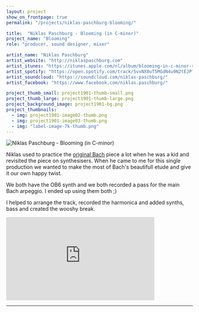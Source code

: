 ```yaml
---
layout: project
show_on_frontpage: true
permalink: "/projects/niklas-paschburg-blooming/"

title:  "Niklas Paschburg - Blooming (in C-minor)"
project_name: "Blooming"
role: "producer, sound designer, mixer"

artist_name: "Niklas Paschburg"
artist_website: "http://niklaspaschburg.com"
artist_itunes: "https://itunes.apple.com/nl/album/blooming-in-c-minor-single/1453171282?l=en"
artist_spotify: "https://open.spotify.com/track/5vvNX0uT5MGdN4u9N2tEJP?si=ARkQ6Nk-TveNSaxnY-BOQQ"
artist_soundcloud: "https://soundcloud.com/niklas-paschburg/"
artist_facebook: "https://www.facebook.com/niklas.paschburg/"

project_thumb_small: project1901-thumb-small.png
project_thumb_large: project1901-thumb-large.png
project_background_image: project1901-bg.png
project_thumbnails:
  - img: project1901-image02-thumb.png
  - img: project1901-image03-thumb.png
  - img: "label-image-7k-thumb.png"
---
```


![Niklas Paschburg - Blooming (in C-minor)](../../img/project1901-image01.png)


Niklas used to practice the [original Bach](https://open.spotify.com/track/2E8qlncnLMmBPnGREfwuBq?si=jMuAooumRx24sNkKDF77MA) piece a lot when he was a kid and revisited the piece on synthesisers. When he came to me for this single production we wanted to make the most of Bach's beautifull etude and give it our own happy twist. 

We both have the OB6 synth and we both recorded a pass for the main Bach arpeggio. I ended up using them both ;)

I helped to arrange the track, recorded the harmonica and added synths, bass and created the wooshy break.

<iframe width="400" height="225" src="https://www.youtube.com/embed/Qek20I-zcqk?rel=0" frameborder="0" allow="accelerometer; autoplay; encrypted-media; gyroscope; picture-in-picture" allowfullscreen></iframe>

---
